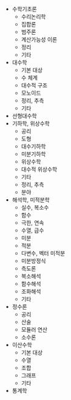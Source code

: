 - 수학기초론
  * 수리논리학
  * 집합론
  * 범주론
  * 계산가능성 이론
  * 정리
  * 기타
- 대수학
  * 기본 대상
  * 수 체계
  * 대수적 구조
  * 모노이드
  * 정리, 추측
  * 기타
- 선형대수학
- 기하학, 위상수학
  * 공리
  * 도형
  * 대수기하학
  * 미분기하학
  * 위상수학
  * 대수적 위상수학
  * 기타
  * 정리, 추측
  * 분야
- 해석학, 미적분학
  * 실수, 복소수
  * 함수
  * 극한, 연속
  * 수열, 급수
  * 미분
  * 적분
  * 다변수, 벡터 미적분
  * 미분방정식
  * 측도론
  * 복소해석
  * 함수해석
  * 조화해석
  * 기타
- 정수론
  * 공리
  * 산술
  * 모듈러 연산
  * 소수론
- 이산수학
  * 기본 대상
  * 수열
  * 조합
  * 그래프
  * 기타
- 통계학
